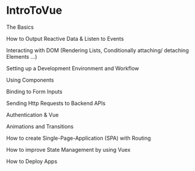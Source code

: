# IntroToVue

The Basics

How to Output Reactive Data & Listen to Events

Interacting with DOM (Rendering Lists, Conditionally attaching/ detaching Elements ...)

Setting up a Development Environment and Workflow

Using Components

Binding to Form Inputs

Sending Http Requests to Backend APIs

Authentication & Vue

Animations and Transitions

How to create Single-Page-Application (SPA) with Routing

How to improve State Management by using Vuex

How to Deploy Apps
